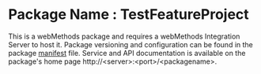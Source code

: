 # Package Name : TestFeatureProject
This is a webMethods package and requires a webMethods Integration Server to host it. Package versioning and configuration can be found in the package [manifest](./TestFeatureProject/manifest.v3) file. Service and API documentation is available on the package's home page http://&lt;server&gt;:&lt;port&gt;/&lt;packagename>.